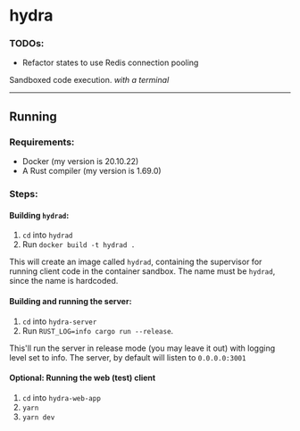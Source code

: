 # hydra

### TODOs:

- Refactor states to use Redis connection pooling

Sandboxed code execution. _with a terminal_

---

## Running

### Requirements:

- Docker (my version is 20.10.22)
- A Rust compiler (my version is 1.69.0)

### Steps:

#### Building `hydrad`:

1. `cd` into `hydrad`
2. Run `docker build -t hydrad .`

This will create an image called `hydrad`, containing the supervisor for running client code in the container sandbox.
The name must be `hydrad`, since the name is hardcoded.

#### Building and running the server:

1. `cd` into `hydra-server`
2. Run `RUST_LOG=info cargo run --release`.

This'll run the server in release mode (you may leave it out) with logging level set to info.
The server, by default will listen to `0.0.0.0:3001`

#### Optional: Running the web (test) client

1. `cd` into `hydra-web-app`
2. `yarn`
3. `yarn dev`
